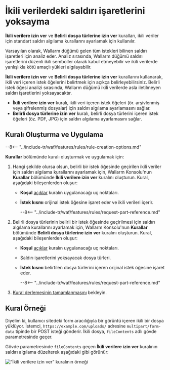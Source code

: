 # İkili verilerdeki saldırı işaretlerini yoksayma

**İkili verilere izin ver** ve **Belirli dosya türlerine izin ver** kuralları, ikili veriler için standart saldırı algılama kurallarını ayarlamak için kullanılır.

Varsayılan olarak, Wallarm düğümü gelen tüm istekleri bilinen saldırı işaretleri için analiz eder. Analiz sırasında, Wallarm düğümü saldırı işaretlerini düzenli ikili semboller olarak kabul etmeyebilir ve ikili verilerde yanlışlıkla kötü amaçlı yükleri algılayabilir.

**İkili verilere izin ver** ve **Belirli dosya türlerine izin ver** kurallarını kullanarak, ikili veri içeren istek öğelerini belirtmek için açıkça belirleyebilirsiniz. Belirli istek öğesi analizi sırasında, Wallarm düğümü ikili verilerde asla iletilmeyen saldırı işaretlerini yoksayacaktır.

* **İkili verilere izin ver** kuralı, ikili veri içeren istek öğeleri (ör. arşivlenmiş veya şifrelenmiş dosyalar) için saldırı algılama ayarlamasını sağlar.
* **Belirli dosya türlerine izin ver** kuralı, belirli dosya türlerini içeren istek öğeleri (öz. PDF, JPG) için saldırı algılama ayarlamasını sağlar.

## Kuralı Oluşturma ve Uygulama

--8<-- "../include-tr/waf/features/rules/rule-creation-options.md"

**Kurallar** bölümünde kuralı oluşturmak ve uygulamak için:

1. Hangi şekilde olursa olsun, belirli bir istek öğesinde geçirilen ikili veriler için saldırı algılama kurallarını ayarlamak için, Wallarm Konsolu'nun **Kurallar** bölümünde **İkili verilere izin ver** kuralını oluşturun. Kural, aşağıdaki bileşenlerden oluşur:

      * **Koşul** [açıklar](add-rule.md#branch-description) kuralın uygulanacağı uç noktaları.
      * **İstek kısmı** orijinal istek öğesine işaret eder ve ikili verileri içerir.

         --8<-- "../include-tr/waf/features/rules/request-part-reference.md"
2. Belirli dosya türlerinin belirli bir istek öğesinde geçirilmesi için saldırı algılama kurallarını ayarlamak için, Wallarm Konsolu'nun **Kurallar** bölümünde **Belirli dosya türlerine izin ver** kuralını oluşturun. Kural, aşağıdaki bileşenlerden oluşur:

      * **Koşul** [açıklar](add-rule.md#branch-description) kuralın uygulanacağı uç noktaları.
      * Saldırı işaretlerini yoksayacak dosya türleri.
      * **İstek kısmı** belirtilen dosya türlerini içeren orijinal istek öğesine işaret eder.

         --8<-- "../include-tr/waf/features/rules/request-part-reference.md"
3. [Kural derlemesinin tamamlanmasını](compiling.md) bekleyin.

## Kural Örneği

Diyelim ki, kullanıcı sitedeki form aracılığıyla bir görüntü içeren ikili bir dosya yüklüyor. İstemci, `https://example.com/uploads/` adresine `multipart/form-data` tipinde bir POST isteği gönderir. İkili dosya, `fileContents` adlı gövde parametresinde geçer.

Gövde parametresinde `fileContents` geçen **İkili verilere izin ver** kuralının saldırı algılama düzelterek aşağıdaki gibi görünür:

![“İkili verilere izin ver” kuralının örneği](../../images/user-guides/rules/ignore-binary-attacks-example.png)